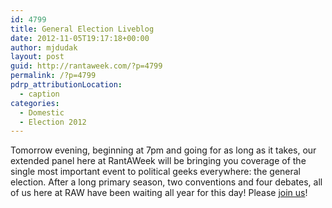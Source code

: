 ```yaml
---
id: 4799
title: General Election Liveblog
date: 2012-11-05T19:17:18+00:00
author: mjdudak
layout: post
guid: http://rantaweek.com/?p=4799
permalink: /?p=4799
pdrp_attributionLocation:
  - caption
categories:
  - Domestic
  - Election 2012
---
```

Tomorrow evening, beginning at 7pm and going for as long as it takes, our extended panel here at RantAWeek will be bringing you coverage of the single most important event to political geeks everywhere: the general election. After a long primary season, two conventions and four debates, all of us here at RAW have been waiting all year for this day! Please [join us](http://rantaweek.com/live-blogs/general-election-liveblog/ "General Election Liveblog")!